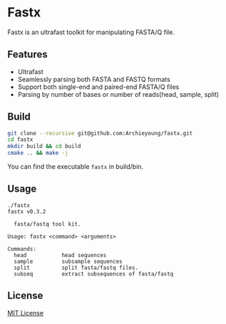 # Fastx

Fastx is an ultrafast toolkit for manipulating FASTA/Q file.

## Features

- Ultrafast
- Seamlessly parsing both FASTA and FASTQ formats
- Support both single-end and paired-end FASTA/Q files
- Parsing by number of bases or number of reads(head, sample, split)


## Build

```sh
git clone --recursive git@github.com:Archieyoung/fastx.git
cd fastx
mkdir build && cd build
cmake .. && make -j
```

You can find the executable `fastx` in build/bin.

## Usage

```
./fastx 
fastx v0.3.2

  fasta/fastq tool kit.

Usage: fastx <command> <arguments>

Commands:
  head           head sequences
  sample         subsample sequences
  split          split fasta/fastq files.
  subseq         extract subsequences of fasta/fastq
```

## License

[MIT License](https://github.com/Archieyoung/fastx/blob/master/LICENSE)
